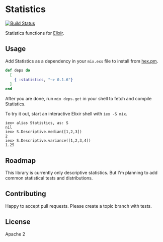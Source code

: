 #  Statistics
 
[![Build Status](https://travis-ci.org/msharp/elixir-statistics.svg?branch=master)](https://travis-ci.org/msharp/elixir-statistics)

Statistics functions for [Elixir](https://github.com/elixir-lang/elixir).

## Usage 

Add Statistics as a dependency in your `mix.exs` file to install from [hex.pm](https://hex.pm).

```elixir
def deps do
  [ 
    { :statistics, "~> 0.1.6"} 
  ]
end
```
  
After you are done, run `mix deps.get` in your shell to fetch and compile Statistics. 

To try it out, start an interactive Elixir shell with `iex -S mix`.

```iex
iex> alias Statistics, as: S
nil
iex> S.Descriptive.median([1,2,3])
2
iex> S.Descriptive.variance([1,2,3,4])
1.25
```

## Roadmap

This library is currently only descriptive statistics. But I'm planning to add common statistical tests and distributions.

## Contributing

Happy to accept pull requests. Please create a topic branch with tests.

## License

Apache 2

